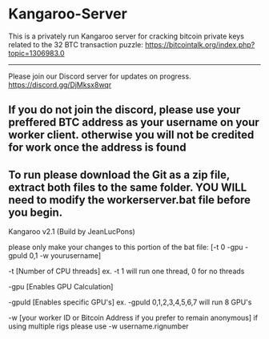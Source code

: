 # Kangaroo-Server

This is a privately run Kangaroo server for cracking bitcoin private keys related to the 32 BTC transaction puzzle: https://bitcointalk.org/index.php?topic=1306983.0

-----------------------------------------------------------------------------------------------------------------------------------------------------------------------------------
Please join our Discord server for updates on progress. https://discord.gg/DjMksx8wqr

If you do not join the discord, please use your preffered BTC address as your username on your worker client. otherwise you will not be credited for work once the address is found
-----------------------------------------------------------------------------------------------------------------------------------------------------------------------------------
To run please download the Git as a zip file, extract both files to the same folder. YOU WILL need to modify the workerserver.bat file before you begin.
-----------------------------------------------------------------------------------------------------------------------------------------------------------------------------------

Kangaroo v2.1 (Build by JeanLucPons)

please only make your changes to this portion of the bat file: [-t 0 -gpu -gpuId 0,1 -w yourusername]

-t [Number of CPU threads] ex. -t 1 will run one thread, 0 for no threads

-gpu [Enables GPU Calculation]

-gpuId [Enables specific GPU's] ex. -gpuId 0,1,2,3,4,5,6,7 will run 8 GPU's

-w [your worker ID or Bitcoin Address if you prefer to remain anonymous] if using multiple rigs please use -w username.rignumber
